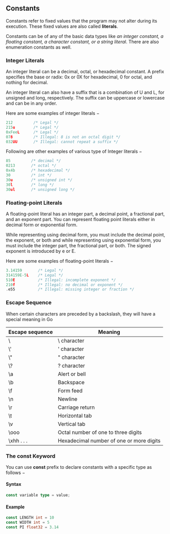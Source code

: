 ## Constants
Constants refer to fixed values that the program may not alter during its execution. These fixed values are also called **literals**.

Constants can be of any of the basic data types like *an integer constant, a floating constant, a character constant, or a string literal*. There are also enumeration constants as well.

### Integer Literals
An integer literal can be a decimal, octal, or hexadecimal constant. A prefix specifies the base or radix: 0x or 0X for hexadecimal, 0 for octal, and nothing for decimal.

An integer literal can also have a suffix that is a combination of U and L, for unsigned and long, respectively. The suffix can be uppercase or lowercase and can be in any order.

Here are some examples of integer literals −
```go
212         /* Legal */
215u        /* Legal */
0xFeeL      /* Legal */
078         /* Illegal: 8 is not an octal digit */
032UU       /* Illegal: cannot repeat a suffix */
```
Following are other examples of various type of Integer literals −
```go
85         /* decimal */
0213       /* octal */
0x4b       /* hexadecimal */
30         /* int */
30u        /* unsigned int */
30l        /* long */
30ul       /* unsigned long */
```
### Floating-point Literals
A floating-point literal has an integer part, a decimal point, a fractional part, and an exponent part. You can represent floating point literals either in decimal form or exponential form.

While representing using decimal form, you must include the decimal point, the exponent, or both and while representing using exponential form, you must include the integer part, the fractional part, or both. The signed exponent is introduced by e or E.

Here are some examples of floating-point literals −
```go
3.14159       /* Legal */
314159E-5L    /* Legal */
510E          /* Illegal: incomplete exponent */
210f          /* Illegal: no decimal or exponent */
.e55          /* Illegal: missing integer or fraction */
```

### Escape Sequence
When certain characters are preceded by a backslash, they will have a special meaning in Go

| Escape sequence | Meaning                                  |
| --------------- | ---------------------------------------- |
| \\              | \ character                              |
| \\'              | ' character                              |
| \\"              | " character                              |
| \\?              | ? character                              |
| \\a              | Alert or bell                            |
| \\b              | Backspace                                |
| \\f              | Form feed                                |
| \\n              | Newline                                  |
| \\r              | Carriage return                          |
| \\t              | Horizontal tab                           |
| \\v              | Vertical tab                             |
| \\ooo            | Octal number of one to three digits      |
| \\xhh . . .      | Hexadecimal number of one or more digits |

### The const Keyword
You can use **const** prefix to declare constants with a specific type as follows −
#### Syntax
```go
const variable type = value;
```
#### Example
```go
const LENGTH int = 10
const WIDTH int = 5  
const PI float32 = 3.14
```